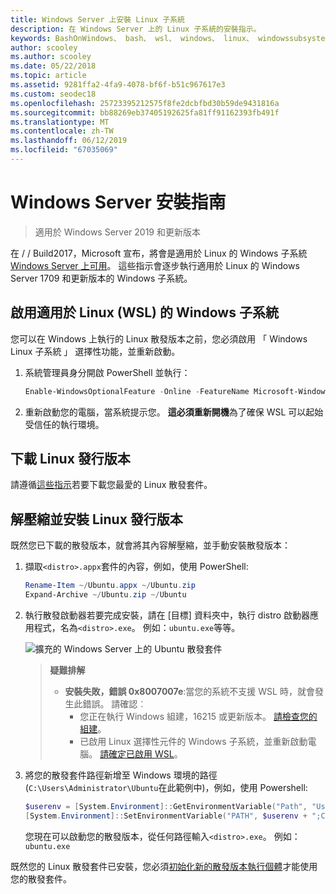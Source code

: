 ```yaml
---
title: Windows Server 上安裝 Linux 子系統
description: 在 Windows Server 上的 Linux 子系統的安裝指示。
keywords: BashOnWindows、 bash、 wsl、 windows、 linux、 windowssubsystem、 ubuntu、 windows server 的 windows 子系統
author: scooley
ms.author: scooley
ms.date: 05/22/2018
ms.topic: article
ms.assetid: 9281ffa2-4fa9-4078-bf6f-b51c967617e3
ms.custom: seodec18
ms.openlocfilehash: 25723395212575f8fe2dcbfbd30b59de9431816a
ms.sourcegitcommit: bb88269eb37405192625fa81ff91162393fb491f
ms.translationtype: MT
ms.contentlocale: zh-TW
ms.lasthandoff: 06/12/2019
ms.locfileid: "67035069"
---
```

# <a name="windows-server-installation-guide"></a>Windows Server 安裝指南

> 適用於 Windows Server 2019 和更新版本

在 / / Build2017，Microsoft 宣布，將會是適用於 Linux 的 Windows 子系統[Windows Server 上可用](https://blogs.technet.microsoft.com/hybridcloud/2017/05/10/windows-server-for-developers-news-from-microsoft-build-2017/)。  這些指示會逐步執行適用於 Linux 的 Windows Server 1709 和更新版本的 Windows 子系統。

## <a name="enable-the-windows-subsystem-for-linux-wsl"></a>啟用適用於 Linux (WSL) 的 Windows 子系統

您可以在 Windows 上執行的 Linux 散發版本之前，您必須啟用 「 Windows Linux 子系統 」 選擇性功能，並重新啟動。

1. 系統管理員身分開啟 PowerShell 並執行：
    ```powershell
    Enable-WindowsOptionalFeature -Online -FeatureName Microsoft-Windows-Subsystem-Linux
    ```

2. 重新啟動您的電腦，當系統提示您。 **這必須重新開機**為了確保 WSL 可以起始受信任的執行環境。

## <a name="download-a-linux-distro"></a>下載 Linux 發行版本

請遵循[這些指示](install-manual.md)若要下載您最愛的 Linux 散發套件。

## <a name="extract-and-install-a-linux-distro"></a>解壓縮並安裝 Linux 發行版本
既然您已下載的散發版本，就會將其內容解壓縮，並手動安裝散發版本：

1. 擷取`<distro>.appx`套件的內容，例如，使用 PowerShell:

    ```powershell
    Rename-Item ~/Ubuntu.appx ~/Ubuntu.zip
    Expand-Archive ~/Ubuntu.zip ~/Ubuntu
    ```

2. 執行散發啟動器若要完成安裝，請在 [目標] 資料夾中，執行 distro 啟動器應用程式，名為`<distro>.exe`。 例如：`ubuntu.exe`等等。

    ![擴充的 Windows Server 上的 Ubuntu 散發套件](media/server-appx-expand.png)

    > **疑難排解**
    > * **安裝失敗，錯誤 0x8007007e**:當您的系統不支援 WSL 時，就會發生此錯誤。 請確認︰
    >   * 您正在執行 Windows 組建，16215 或更新版本。 [請檢查您的組建](troubleshooting.md#check-your-build-number)。
    >   * 已啟用 Linux 選擇性元件的 Windows 子系統，並重新啟動電腦。  [請確定已啟用 WSL](troubleshooting.md#confirm-wsl-is-enabled)。
    
3. 將您的散發套件路徑新增至 Windows 環境的路徑 (`C:\Users\Administrator\Ubuntu`在此範例中)，例如，使用 Powershell:
        
    ```powershell
    $userenv = [System.Environment]::GetEnvironmentVariable("Path", "User")
    [System.Environment]::SetEnvironmentVariable("PATH", $userenv + ";C:\Users\Administrator\Ubuntu", "User")
    ```
    您現在可以啟動您的散發版本，從任何路徑輸入`<distro>.exe`。 例如：`ubuntu.exe`

既然您的 Linux 散發套件已安裝，您必須[初始化新的散發版本執行個體](initialize-distro.md)才能使用您的散發套件。
